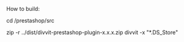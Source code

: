 How to build:

cd /prestashop/src

zip -r ../dist/divvit-prestashop-plugin-x.x.x.zip divvit -x "*.DS_Store"
